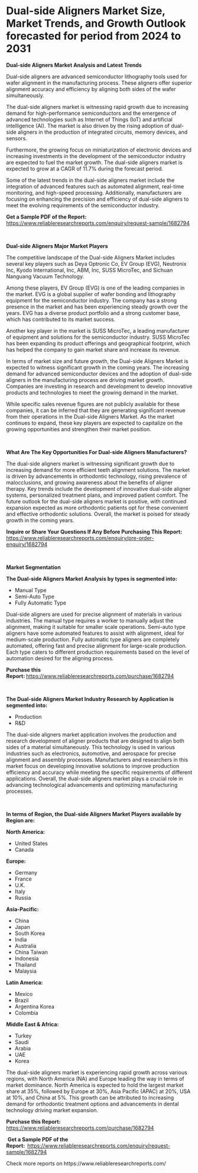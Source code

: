 <p><h1>Dual-side Aligners Market Size, Market Trends, and Growth Outlook forecasted for period from 2024 to 2031</h1></p><p><strong>Dual-side Aligners Market Analysis and Latest Trends</strong></p>
<p><p>Dual-side aligners are advanced semiconductor lithography tools used for wafer alignment in the manufacturing process. These aligners offer superior alignment accuracy and efficiency by aligning both sides of the wafer simultaneously.</p><p>The dual-side aligners market is witnessing rapid growth due to increasing demand for high-performance semiconductors and the emergence of advanced technologies such as Internet of Things (IoT) and artificial intelligence (AI). The market is also driven by the rising adoption of dual-side aligners in the production of integrated circuits, memory devices, and sensors.</p><p>Furthermore, the growing focus on miniaturization of electronic devices and increasing investments in the development of the semiconductor industry are expected to fuel the market growth. The dual-side aligners market is expected to grow at a CAGR of 11.7% during the forecast period.</p><p>Some of the latest trends in the dual-side aligners market include the integration of advanced features such as automated alignment, real-time monitoring, and high-speed processing. Additionally, manufacturers are focusing on enhancing the precision and efficiency of dual-side aligners to meet the evolving requirements of the semiconductor industry.</p></p>
<p><strong>Get a Sample PDF of the Report:&nbsp;</strong> <a href="https://www.reliableresearchreports.com/enquiry/request-sample/1682794">https://www.reliableresearchreports.com/enquiry/request-sample/1682794</a></p>
<p>&nbsp;</p>
<p><strong>Dual-side Aligners Major Market Players</strong></p>
<p><p>The competitive landscape of the Dual-side Aligners Market includes several key players such as Deya Optronic Co, EV Group (EVG), Neutronix Inc, Kyodo International, Inc, ABM, Inc, SUSS MicroTec, and Sichuan Nanguang Vacuum Technology. </p><p>Among these players, EV Group (EVG) is one of the leading companies in the market. EVG is a global supplier of wafer bonding and lithography equipment for the semiconductor industry. The company has a strong presence in the market and has been experiencing steady growth over the years. EVG has a diverse product portfolio and a strong customer base, which has contributed to its market success.</p><p>Another key player in the market is SUSS MicroTec, a leading manufacturer of equipment and solutions for the semiconductor industry. SUSS MicroTec has been expanding its product offerings and geographical footprint, which has helped the company to gain market share and increase its revenue.</p><p>In terms of market size and future growth, the Dual-side Aligners Market is expected to witness significant growth in the coming years. The increasing demand for advanced semiconductor devices and the adoption of dual-side aligners in the manufacturing process are driving market growth. Companies are investing in research and development to develop innovative products and technologies to meet the growing demand in the market.</p><p>While specific sales revenue figures are not publicly available for these companies, it can be inferred that they are generating significant revenue from their operations in the Dual-side Aligners Market. As the market continues to expand, these key players are expected to capitalize on the growing opportunities and strengthen their market position.</p></p>
<p>&nbsp;</p>
<p><strong>What Are The Key Opportunities For Dual-side Aligners Manufacturers?</strong></p>
<p><p>The dual-side aligners market is witnessing significant growth due to increasing demand for more efficient teeth alignment solutions. The market is driven by advancements in orthodontic technology, rising prevalence of malocclusions, and growing awareness about the benefits of aligner therapy. Key trends include the development of innovative dual-side aligner systems, personalized treatment plans, and improved patient comfort. The future outlook for the dual-side aligners market is positive, with continued expansion expected as more orthodontic patients opt for these convenient and effective orthodontic solutions. Overall, the market is poised for steady growth in the coming years.</p></p>
<p><strong>Inquire or Share Your Questions If Any Before Purchasing This Report:</strong> <a href="https://www.reliableresearchreports.com/enquiry/pre-order-enquiry/1682794">https://www.reliableresearchreports.com/enquiry/pre-order-enquiry/1682794</a></p>
<p>&nbsp;</p>
<p><strong>Market Segmentation</strong></p>
<p><strong>The Dual-side Aligners Market Analysis by types is segmented into:</strong></p>
<p><ul><li>Manual Type</li><li>Semi-Auto Type</li><li>Fully Automatic Type</li></ul></p>
<p><p>Dual-side aligners are used for precise alignment of materials in various industries. The manual type requires a worker to manually adjust the alignment, making it suitable for smaller scale operations. Semi-auto type aligners have some automated features to assist with alignment, ideal for medium-scale production. Fully automatic type aligners are completely automated, offering fast and precise alignment for large-scale production. Each type caters to different production requirements based on the level of automation desired for the aligning process.</p></p>
<p><strong>Purchase this Report:&nbsp;</strong><a href="https://www.reliableresearchreports.com/purchase/1682794">https://www.reliableresearchreports.com/purchase/1682794</a></p>
<p>&nbsp;</p>
<p><strong>The Dual-side Aligners Market Industry Research by Application is segmented into:</strong></p>
<p><ul><li>Production</li><li>R&D</li></ul></p>
<p><p>The dual-side aligners market application involves the production and research development of aligner products that are designed to align both sides of a material simultaneously. This technology is used in various industries such as electronics, automotive, and aerospace for precise alignment and assembly processes. Manufacturers and researchers in this market focus on developing innovative solutions to improve production efficiency and accuracy while meeting the specific requirements of different applications. Overall, the dual-side aligners market plays a crucial role in advancing technological advancements and optimizing manufacturing processes.</p></p>
<p>&nbsp;</p>
<p><strong>In terms of Region, the Dual-side Aligners Market Players available by Region are:</strong></p>
<p>
    <p> <strong> North America: </strong>
        <ul>
            <li>United States</li>
            <li>Canada</li>
        </ul>
        </p> 
    <p> <strong> Europe: </strong>
        <ul>
            <li>Germany</li>
            <li>France</li>
            <li>U.K.</li>
            <li>Italy</li>
            <li>Russia</li>
        </ul>
        </p> 
    <p> <strong> Asia-Pacific: </strong>
        <ul>
            <li>China</li>
            <li>Japan</li>
            <li>South Korea</li>
            <li>India</li>
            <li>Australia</li>
            <li>China Taiwan</li>
            <li>Indonesia</li>
            <li>Thailand</li>
            <li>Malaysia</li>
        </ul>
        </p> 
    <p> <strong> Latin America: </strong>
        <ul>
            <li>Mexico</li>
            <li>Brazil</li>
            <li>Argentina Korea</li>
            <li>Colombia</li>
        </ul>
        </p> 
    <p> <strong> Middle East & Africa: </strong>
        <ul>
            <li>Turkey</li>
            <li>Saudi</li>
            <li>Arabia</li>
            <li>UAE</li>
            <li>Korea</li>
        </ul>
    </p>
    </p>
<p><p>The dual-side aligners market is experiencing rapid growth across various regions, with North America (NA) and Europe leading the way in terms of market dominance. North America is expected to hold the largest market share at 35%, followed by Europe at 30%, Asia Pacific (APAC) at 20%, USA at 10%, and China at 5%. This growth can be attributed to increasing demand for orthodontic treatment options and advancements in dental technology driving market expansion.</p></p>
<p><strong>Purchase this Report: </strong><a href="https://www.reliableresearchreports.com/purchase/1682794">https://www.reliableresearchreports.com/purchase/1682794</a></p>
<p>&nbsp;<strong>Get a Sample PDF of the Report:&nbsp;&nbsp;</strong><a href="https://www.reliableresearchreports.com/enquiry/request-sample/1682794">https://www.reliableresearchreports.com/enquiry/request-sample/1682794</a></p>
<p><strong></strong></p>
<p>Check more reports on https://www.reliableresearchreports.com/</p>